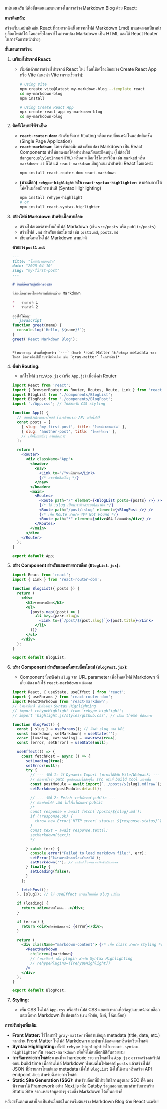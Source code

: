 แน่นอนครับ นี่คือขั้นตอนและแนวทางในการสร้าง Markdown Blog ด้วย React:

**แนวคิดหลัก:**

สร้างเว็บแอปพลิเคชัน React ที่สามารถดึงเนื้อหาจากไฟล์ Markdown (.md) มาแสดงผลเป็นหน้าบล็อกโพสต์ได้ โดยอาศัยไลบรารีในการแปลง Markdown เป็น HTML และใช้ React Router ในการจัดการหน้าต่างๆ

**ขั้นตอนการสร้าง:**

1.  **เตรียมโปรเจกต์ React:**
    *   เริ่มต้นด้วยการสร้างโปรเจกต์ React ใหม่ โดยใช้เครื่องมืออย่าง Create React App หรือ Vite (แนะนำ Vite เพราะเร็วกว่า):
        ```bash
        # Using Vite
        npm create vite@latest my-markdown-blog --template react
        cd my-markdown-blog
        npm install

        # Using Create React App
        npx create-react-app my-markdown-blog
        cd my-markdown-blog
        ```

2.  **ติดตั้งไลบรารีที่จำเป็น:**
    *   **`react-router-dom`:** สำหรับจัดการ Routing หรือการเปลี่ยนหน้าในแอปพลิเคชัน (Single Page Application)
    *   **`react-markdown`:** ไลบรารียอดนิยมสำหรับแปลง Markdown เป็น React Components ทำให้แสดงผลได้อย่างปลอดภัยและยืดหยุ่น (ไม่ต้องใช้ `dangerouslySetInnerHTML`) หรืออาจเลือกใช้ไลบรารีอื่น เช่น `marked` หรือ `markdown-it` ก็ได้ แต่ `react-markdown` มักถูกแนะนำสำหรับ React โดยเฉพาะ
        ```bash
        npm install react-router-dom react-markdown
        ```
    *   **(ทางเลือก) `rehype-highlight` หรือ `react-syntax-highlighter`:** หากต้องการให้โค้ดในบล็อกมีการเน้นสี (Syntax Highlighting)
        ```bash
        npm install rehype-highlight
        # or
        npm install react-syntax-highlighter
        ```

3.  **สร้างไฟล์ Markdown สำหรับเนื้อหาบล็อก:**
    *   สร้างโฟลเดอร์สำหรับเก็บไฟล์ Markdown (เช่น `src/posts` หรือ `public/posts`)
    *   สร้างไฟล์ `.md` สำหรับแต่ละโพสต์ เช่น `post1.md`, `post2.md`
    *   เขียนเนื้อหาในไฟล์ Markdown ตามปกติ

    **ตัวอย่าง `post1.md`:**
    ```markdown
    ---
    title: "โพสต์แรกของฉัน"
    date: "2025-04-10"
    slug: "my-first-post"
    ---

    # ยินดีต้อนรับสู่บล็อกของฉัน

    นี่คือเนื้อหาของโพสต์แรกที่เขียนด้วย Markdown

    *   รายการที่ 1
    *   รายการที่ 2

    ลองใส่โค้ดดู:
    ```javascript
    function greet(name) {
      console.log(`Hello, ${name}!`);
    }
    greet('React Markdown Blog');
    ```
    ```

    *(หมายเหตุ: ส่วนที่อยู่ระหว่าง `---` เรียกว่า Front Matter ใช้เก็บข้อมูล metadata ของโพสต์ ซึ่งอาจต้องใช้ไลบรารีเพิ่มเติม เช่น `gray-matter` ในการอ่าน)*

4.  **ตั้งค่า Routing:**
    *   แก้ไขไฟล์ `src/App.jsx` (หรือ `App.js`) เพื่อตั้งค่า Router

    ```jsx
    import React from 'react';
    import { BrowserRouter as Router, Routes, Route, Link } from 'react-router-dom';
    import BlogList from './components/BlogList';
    import BlogPost from './components/BlogPost';
    import './App.css'; // ไฟล์สำหรับ CSS styling

    function App() {
      // สมมติว่ามีรายการโพสต์ (อาจดึงมาจาก API หรือไฟล์)
      const posts = [
        { slug: 'my-first-post', title: 'โพสต์แรกของฉัน' },
        { slug: 'another-post', title: 'โพสต์ที่สอง' },
        // เพิ่มโพสต์อื่นๆ ตามต้องการ
      ];

      return (
        <Router>
          <div className="App">
            <header>
              <nav>
                <Link to="/">หน้าแรก</Link>
                {/* อาจเพิ่มลิงก์อื่นๆ */}
              </nav>
            </header>
            <main>
              <Routes>
                <Route path="/" element={<BlogList posts={posts} />} />
                {/* ใช้ :slug เป็นพารามิเตอร์แบบไดนามิก */}
                <Route path="/post/:slug" element={<BlogPost />} />
                {/* เพิ่ม Route สำหรับ 404 Not Found */}
                <Route path="*" element={<div>404 ไม่พบหน้า</div>} />
              </Routes>
            </main>
          </div>
        </Router>
      );
    }

    export default App;
    ```

5.  **สร้าง Component สำหรับแสดงรายการบล็อก (`BlogList.jsx`):**

    ```jsx
    import React from 'react';
    import { Link } from 'react-router-dom';

    function BlogList({ posts }) {
      return (
        <div>
          <h2>รายการบล็อก</h2>
          <ul>
            {posts.map((post) => (
              <li key={post.slug}>
                <Link to={`/post/${post.slug}`}>{post.title}</Link>
              </li>
            ))}
          </ul>
        </div>
      );
    }

    export default BlogList;
    ```

6.  **สร้าง Component สำหรับแสดงเนื้อหาบล็อกโพสต์ (`BlogPost.jsx`):**
    *   Component นี้จะดึงค่า `slug` จาก URL parameter เพื่อโหลดไฟล์ Markdown ที่เกี่ยวข้อง แล้วใช้ `react-markdown` แสดงผล

    ```jsx
    import React, { useState, useEffect } from 'react';
    import { useParams } from 'react-router-dom';
    import ReactMarkdown from 'react-markdown';
    // (ทางเลือก) ถ้าต้องการ Syntax Highlighting
    // import rehypeHighlight from 'rehype-highlight';
    // import 'highlight.js/styles/github.css'; // เลือก theme ที่ต้องการ

    function BlogPost() {
      const { slug } = useParams(); // ดึงค่า slug จาก URL
      const [markdown, setMarkdown] = useState('');
      const [loading, setLoading] = useState(true);
      const [error, setError] = useState(null);

      useEffect(() => {
        const fetchPost = async () => {
          setLoading(true);
          setError(null);
          try {
            // --- วิธีที่ 1: ใช้ Dynamic Import (ทำงานได้ดีกับ Vite/Webpack) ---
            // ต้องแน่ใจว่า path ถูกต้องและไฟล์อยู่ใน src หรือที่ build tool มองเห็น
            const postModule = await import(`../posts/${slug}.md?raw`); // ใช้ ?raw กับ Vite หรือตั้งค่า loader ใน Webpack
            setMarkdown(postModule.default);

            // --- วิธีที่ 2: Fetch จากโฟลเดอร์ public ---
            // ต้องย้ายไฟล์ .md ไปไว้ในโฟลเดอร์ public
            /*
            const response = await fetch(`/posts/${slug}.md`);
            if (!response.ok) {
              throw new Error(`HTTP error! status: ${response.status}`);
            }
            const text = await response.text();
            setMarkdown(text);
            */

          } catch (err) {
            console.error("Failed to load markdown file:", err);
            setError('ไม่สามารถโหลดเนื้อหาโพสต์ได้');
            setMarkdown(''); // เคลียร์เนื้อหาหากเกิดข้อผิดพลาด
          } finally {
            setLoading(false);
          }
        };

        fetchPost();
      }, [slug]); // ให้ useEffect ทำงานใหม่เมื่อ slug เปลี่ยน

      if (loading) {
        return <div>กำลังโหลด...</div>;
      }

      if (error) {
        return <div>เกิดข้อผิดพลาด: {error}</div>;
      }

      return (
        <div className="markdown-content"> {/* เพิ่ม class สำหรับ styling */}
          <ReactMarkdown
            children={markdown}
            // (ทางเลือก) เพิ่ม plugin สำหรับ Syntax Highlighting
            // rehypePlugins={[rehypeHighlight]}
          />
        </div>
      );
    }

    export default BlogPost;
    ```

7.  **Styling:**
    *   เพิ่ม CSS ในไฟล์ `App.css` หรือสร้างไฟล์ CSS แยกต่างหากเพื่อจัดรูปแบบหน้าตาบล็อกและเนื้อหา Markdown ที่แปลงแล้ว (เช่น หัวข้อ, ลิงก์, โค้ดบล็อก)

**การปรับปรุงเพิ่มเติม:**

*   **Front Matter:** ใช้ไลบรารี `gray-matter` เพื่ออ่านข้อมูล metadata (title, date, etc.) จากส่วน Front Matter ในไฟล์ Markdown และนำมาใช้แสดงผลหรือจัดเรียงโพสต์
*   **Syntax Highlighting:** ตั้งค่า `rehype-highlight` หรือ `react-syntax-highlighter` กับ `react-markdown` เพื่อให้โค้ดบล็อกมีสีสันสวยงาม
*   **การจัดการรายการโพสต์:** แทนที่จะ hardcode รายการโพสต์ใน `App.jsx` อาจจะสร้างสคริปต์ตอน build time เพื่ออ่านไฟล์ Markdown ทั้งหมดในโฟลเดอร์ `posts` แล้วสร้างไฟล์ JSON ที่มีรายการโพสต์และ metadata เพื่อให้ `BlogList` ดึงไปใช้งาน หรือสร้าง API endpoint ง่ายๆ สำหรับดึงรายการโพสต์
*   **Static Site Generation (SSG):** สำหรับบล็อกที่มีประสิทธิภาพสูงและ SEO ที่ดี ลองพิจารณาใช้ Framework อย่าง Next.js หรือ Gatsby ซึ่งถูกออกแบบมาสำหรับการสร้าง Static Site จากแหล่งข้อมูลต่างๆ รวมถึง Markdown ได้เป็นอย่างดี

หวังว่าขั้นตอนเหล่านี้จะเป็นประโยชน์ในการเริ่มต้นสร้าง Markdown Blog ด้วย React นะครับ!